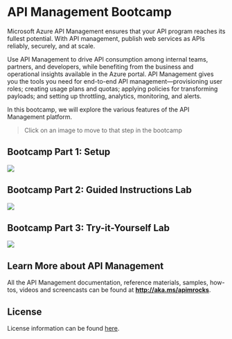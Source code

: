 # API Management Bootcamp

Microsoft Azure API Management ensures that your API program reaches its fullest potential. With API management, publish web services as APIs reliably, securely, and at scale.

Use API Management to drive API consumption among internal teams, partners, and developers, while benefiting from the business and operational insights available in the Azure portal. API Management gives you the tools you need for end-to-end API management—provisioning user roles; creating usage plans and quotas; applying policies for transforming payloads; and setting up throttling, analytics, monitoring, and alerts.

In this bootcamp, we will explore the various features of the API Management platform.

> Click on an image to move to that step in the bootcamp

## Bootcamp Part 1: Setup

[![](media/cover_image1.png)](setup.md)

## Bootcamp Part 2: Guided Instructions Lab

[![](media/cover_image2.png)](guided.md)

## Bootcamp Part 3: Try-it-Yourself Lab

[![](media/cover_image3.png)](open.md)

## Learn More about API Management

All the API Management documentation, reference materials, samples, how-tos, videos and screencasts can be found at **http://aka.ms/apimrocks**.

## License

License information can be found [here](license).
